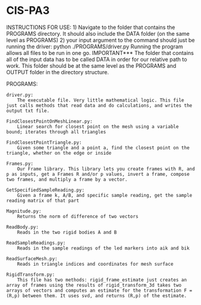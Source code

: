 # CIS-PA3
INSTRUCTIONS FOR USE:
    1) Navigate to the folder that contains the PROGRAMS directory. It should also include the DATA folder (on the same level as PROGRAMS)
    2) your input argument to the command should just be running the driver:
        python ./PROGRAMS/driver.py
    Running the program allows all files to be run in one go. 
    IMPORTANT*** The folder that contains all of the input data has to be called DATA in order for our relative path to work. This folder should be at the same level as the PROGRAMS and OUTPUT folder in the directory structure. 

PROGRAMS:

    driver.py:
        The executable file. Very little mathematical logic. This file just calls methods that read data and do calculations, and writes the output txt file.

    FindClosestPointOnMeshLinear.py:
        Linear search for closest point on the mesh using a variable bound; iterates through all triangles

    FindClosestPointTriangle.py:
        Given some triangle and a point a, find the closest point on the triangle, whether on the edge or inside

    Frames.py:
        Our Frame library. This library lets you create frames with R, and p as inputs, get a Frames R and/or p values, invert a frame, compose two frames, and multiply a frame by a vector.

    GetSpecifiedSampleReading.py:
        Given a frame k, A/B, and specific sample reading, get the sample reading matrix of that part

    Magnitude.py:
        Returns the norm of difference of two vectors

    ReadBody.py:
        Reads in the two rigid bodies A and B

    ReadSampleReadings.py:
        Reads in the sample readings of the led markers into aik and bik

    ReadSurfaceMesh.py:
        Reads in triangle indices and coordinates for mesh surface

    RigidTransform.py:
        This file has two methods: rigid_frame_estimate just creates an array of frames using the results of rigid_transform_3d takes two arrays of vectors and computes an estimate for the transformation F = (R,p) between them. It uses svd, and returns (R,p) of the estimate.